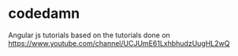 # codedamn
Angular js tutorials
based on the tutorials done on https://www.youtube.com/channel/UCJUmE61LxhbhudzUugHL2wQ
